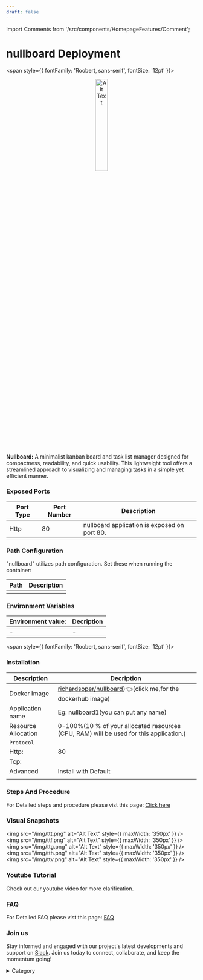 ```yaml
---
draft: false
---
```

import Comments from '/src/components/HomepageFeatures/Comment';


# nullboard Deployment

<span style={{ fontFamily: 'Roobert, sans-serif', fontSize: '12pt' }}>


<p align="center">
  <img src="/img/rrv.jpg" alt="Alt Text" width="25%"/>
</p> 

**Nullboard:** A minimalist kanban board and task list manager designed for compactness, readability, and quick usability. This lightweight tool offers a streamlined approach to visualizing and managing tasks in a simple yet efficient manner.


### Exposed Ports

| Port Type | Port Number | Description                               |
| --------- | ----------- | ----------------------------------------- |
| Http      | 80          | nullboard application is exposed on port 80. |

### Path Configuration

"nullboard" utilizes path configuration. Set these when running the container:

| Path                          | Description                                |
| ----------------------------- | ------------------------------------------ |
|       |  |


### Environment Variables


|   **Environment value:**          | Decription                                                                                                               | 
| --------------------- | ------                                                                                                                   | 
|-       |  -                              |

</span>



<span style={{ fontFamily: 'Roobert, sans-serif', fontSize: '12pt' }}>

### Installation
|  Description          | Decription                                                                                                               | 
| --------------------- | ------                                                                                                                   | 
| Docker Image          |  [richardsoper/nullboard](https://hub.docker.com/r/richardsoper/nullboard))👈(click me,for the dockerhub image)                                   |
| Application name      |  Eg: nullboard1(you can put any name)                                                                                        | 
| Resource Allocation   |  0-100%(10 % of your allocated resources (CPU, RAM) will be used for this application.)                                  | 
| `Protocol`            |                                                                                                                          | 
|  Http:                | 80                                                                                                                      |
|  Tcp:                 |                                                                                                                          | 
|    Advanced           |    Install with Default                                                                                                  |
                                                                       |


### Steps And Procedure

For Detailed steps and procedure please vist this page: [Click here](https://techscaleinfinite.github.io/introduction/cloud-float/Steps%20and%20procedure)




### Visual Snapshots



<img src="/img/ttt.png" alt="Alt Text" style={{ maxWidth: '350px' }} />
<img src="/img/ttf.png" alt="Alt Text" style={{ maxWidth: '350px' }} />
<img src="/img/ttg.png" alt="Alt Text" style={{ maxWidth: '350px' }} />
<img src="/img/tth.png" alt="Alt Text" style={{ maxWidth: '350px' }} />
<img src="/img/ttv.png" alt="Alt Text" style={{ maxWidth: '350px' }} />


### Youtube Tutorial&#x20;

Check out our youtube video for more clarification.



### FAQ

For Detailed FAQ please vist this page: [FAQ](https://techscaleinfinite.github.io/FAQ)

### Join us

Stay informed and engaged with our project's latest developments and support on [Slack](https://app.slack.com/client/T04QS32JX6E/C04QKEWE146). Join us today to connect, collaborate, and keep the momentum going!&#x20;

<details>

<summary>Category</summary>

Kubernetes, cloud computing, DevOps, cloud services, hosting platform, container orchestration, cloud infrastructure, cloud deployment, cloud management, cloud technology, cloud solutions, nullboard&#x20;

</details>

</span>

<Comments />